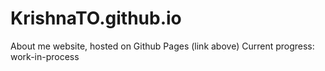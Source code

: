 # KrishnaTO.github.io

About me website, hosted on Github Pages (link above)
Current progress: work-in-process
